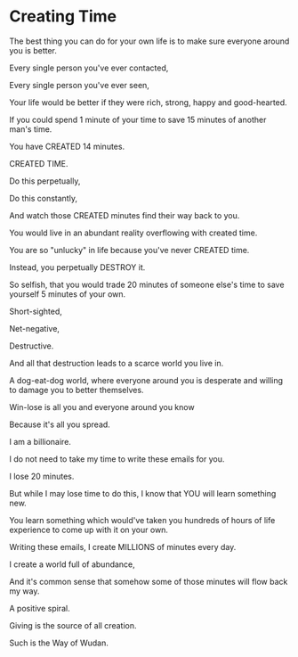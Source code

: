 # Creating Time

The best thing you can do for your own life is to make sure everyone around you is better.

Every single person you've ever contacted,&#x20;

Every single person you've ever seen,

Your life would be better if they were rich, strong, happy and good-hearted.

If you could spend 1 minute of your time to save 15 minutes of another man's time.

You have CREATED 14 minutes.

CREATED TIME.

Do this perpetually,

Do this constantly,

And watch those CREATED minutes find their way back to you.

You would live in an abundant reality overflowing with created time.

You are so "unlucky" in life because you've never CREATED time.

Instead, you perpetually DESTROY it.

So selfish, that you would trade 20 minutes of someone else's time to save yourself 5 minutes of your own.

Short-sighted,

Net-negative,

Destructive.

And all that destruction leads to a scarce world you live in.

A dog-eat-dog world, where everyone around you is desperate and willing to damage you to better themselves.

Win-lose is all you and everyone around you know

Because it's all you spread.

I am a billionaire.

I do not need to take my time to write these emails for you.

I lose 20 minutes.

But while I may lose time to do this, I know that YOU will learn something new.

You learn something which would've taken you hundreds of hours of life experience to come up with it on your own.

Writing these emails, I create MILLIONS of minutes every day.

I create a world full of abundance,

And it's common sense that somehow some of those minutes will flow back my way.

A positive spiral.

Giving is the source of all creation.

Such is the Way of Wudan.
